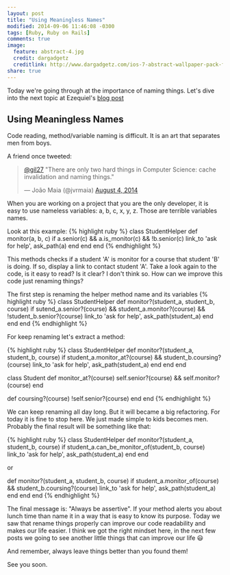 ```yaml
---
layout: post
title: "Using Meaningless Names"
modified: 2014-09-06 11:46:08 -0300
tags: [Ruby, Ruby on Rails]
comments: true
image:
  feature: abstract-4.jpg
  credit: dargadgetz
  creditlink: http://www.dargadgetz.com/ios-7-abstract-wallpaper-pack-for-iphone-5-and-ipod-touch-retina/
share: true
---
```


Today we're going through at the importance of  naming things. Let's dive into the next topic at Ezequiel's [blog post](http://edelpero.svbtle.com/most-common-mistakes-on-legacy-rails-apps?utm_source=gilgomes.com.br)

## Using Meaningless Names

Code reading, method/variable naming is difficult. It is an art that separates men from boys.

A friend once tweeted:

<blockquote class="twitter-tweet" data-partner="tweetdeck"><p><a
href="https://twitter.com/gil27">@gil27</a> &quot;There are only two hard things
in Computer Science: cache invalidation and naming things.&quot;</p>&mdash; João
Maia (@jvrmaia) <a
href="https://twitter.com/jvrmaia/status/496358026446921728">August 4,
2014</a></blockquote>
<script async src="//platform.twitter.com/widgets.js" charset="utf-8"></script>

When you are working on a project that you are the only developer, it is easy to use nameless variables: a, b, c, x, y, z. Those are terrible variables names.

Look at this example:
{% highlight ruby %}
class StudentHelper
  def monitor(a, b, c)
    if a.senior(c) && a.is_monitor(c) && !b.senior(c)
     link_to 'ask for help', ask_path(a)
    end
  end
end
{% endhighlight %}

This methods checks if a student 'A' is monitor for a course that student 'B' is doing. If so, display a link to contact student 'A'. Take a look again to the code, is it easy to read? Is it clear? I don't think so. How can we improve this code just renaming things?

The first step is renaming the helper method name and its variables
{% highlight ruby %}
class StudentHelper
  def monitor?(student_a, student_b, course)
    if sutend_a.senior?(course) && student_a.monitor?(course) && !student_b.senior?(course)
       link_to 'ask for help', ask_path(student_a)
    end
  end
end
{% endhighlight %}

For keep renaming let's extract a method:

{% highlight ruby %}
class StudentHelper
  def monitor?(student_a, student_b, course)
    if student_a.monitor_at?(course) && student_b.coursing?(course)
      link_to 'ask for help', ask_path(student_a)
    end
  end
end

class Student
  def monitor_at?(course)
    self.senior?(course) && self.monitor?(course)
  end

  def coursing?(course)
    !self.senior?(course)
  end
end
{% endhighlight %}

We can keep renaming all day long. But it will became a big refactoring. For today it is fine to stop here. We just made simple to kids becomes men. Probably the final result will be something like that:

{% highlight ruby %}
class StudentHelper
  def monitor?(student_a, student_b, course)
    if student_a.can_be_monitor_of(student_b, course)
      link_to 'ask for help', ask_path(student_a)
    end
  end

  or
  
  def monitor?(student_a, student_b, course)
    if student_a.monitor_of(course) && student_b.coursing?(course)
      link_to 'ask for help', ask_path(student_a)
    end
  end
end
{% endhighlight %}

The final message is: "Always be assertive". If your method alerts you about lunch time than name it in a way that is easy to know its purpose.
Today we saw that rename things properly can improve our code readability and makes our life easier.
I think we got the right mindset here, in the next few posts we going to see another little things that can improve our life :smiley:

And remember, always leave things better than you found them!

See you soon.
